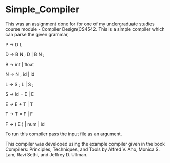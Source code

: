 Simple_Compiler
===============

This was an assignment done for for one of my undergraduate studies course module - Compiler Design(CS4542. This is
a simple compiler which can parse the given grammar,

P → D L

D → B N ; D | B N ;

B → int | float

N → N , id | id

L → S ; L | S ;

S → id = E | E

E → E + T | T

T → T × F | F

F → ( E ) | num | id

To run this compiler pass the input file as an argument.

This compiler was developed using the example compiler given in the book Compilers: Principles, Techniques, and Tools by
Alfred V. Aho, Monica S. Lam, Ravi Sethi, and Jeffrey D. Ullman.
